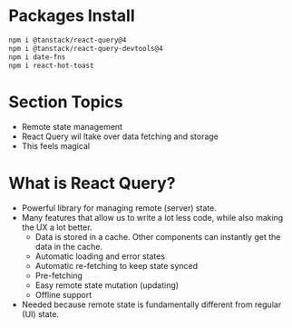 # Packages Install

```bash
npm i @tanstack/react-query@4
npm i @tanstack/react-query-devtools@4
npm i date-fns
npm i react-hot-toast
```

# Section Topics

-   Remote state management
-   React Query wil ltake over data fetching and storage
-   This feels magical

# What is React Query?

-   Powerful library for managing remote (server) state.
-   Many features that allow us to write a lot less code, while also making the UX a lot better.
    -   Data is stored in a cache. Other components can instantly get the data in the cache.
    -   Automatic loading and error states
    -   Automatic re-fetching to keep state synced
    -   Pre-fetching
    -   Easy remote state mutation (updating)
    -   Offline support
-   Needed because remote state is fundamentally different from regular (UI) state.

